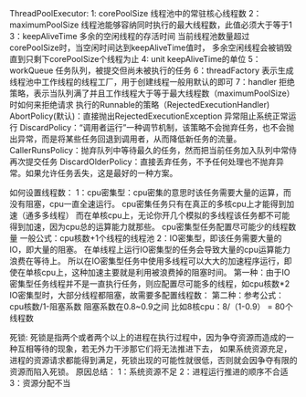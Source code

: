 ThreadPoolExecutor:
    1: corePoolSize 线程池中的常驻核心线程数
    2：maximumPoolSize 线程池能够容纳同时执行的最大线程数，此值必须大于等于1
    3：keepAliveTime 多余的空闲线程的存活时间
        当前线程池数量超过corePoolSize时，当空闲时间达到keepAliveTime值时，
        多余空闲线程会被销毁直到只剩下corePoolSize个线程为止
    4: unit keepAliveTime的单位
    5：workQueue 任务队列，被提交但尚未被执行的任务
    6：threadFactory 表示生成线程池中工作线程的线程工厂，用于创建线程一般用默认的即可
    7：handler 拒绝策略，表示当队列满了并且工作线程大于等于最大线程数（maximumPoolSize）时如何来拒绝请求
    执行的Runnable的策略（RejectedExecutionHandler)
            AbortPolicy(默认)：直接抛出RejectedExecutionException 异常阻止系统正常运行
            DiscardPolicy：“调用者运行”一种调节机制，该策略不会抛弃任务，也不会抛出异常，而是将某些任务回退到调用者，从而降低新任务的流量。
            CallerRunsPolicy：抛弃队列中等待最久的任务，然而把当前任务加入队列中常侍再次提交任务
            DiscardOlderPolicy：直接丢弃任务，不予任何处理也不抛弃异常。如果允许任务丢失，这是最好的一种方案。
            
如何设置线程数：
    1：cpu密集型：cpu密集的意思时该任务需要大量的运算，而没有阻塞，cpu一直全速运行。
    cpu密集任务只有在真正的多核cpu上才能得到加速（通多多线程）
    而在单核cpu上，无论你开几个模拟的多线程该任务都不可能得到加速，因为cpu总的运算能力就那些。
    cpu密集型任务配置尽可能少的线程数量
    一般公式：cpu核数+1个线程的线程池
    2：IO密集型，即该任务需要大量的IO，即大量的阻塞。
    在单线程上运行IO密集型的任务会导致大量的cpu运算能力浪费在等待上。
    所以在IO密集型任务中使用多线程可以大大的加速程序运行，即使在单核cpu上，这种加速主要就是利用被浪费掉的阻塞时间。
    第一种：由于IO密集型任务线程并不是一直执行任务，则应配置尽可能多的线程，如cpu核数*2
    IO密集型时，大部分线程都阻塞，故需要多配置线程数：
    第二种：参考公式： cpu核数/1-阻塞系数            阻塞系数在0.8~0.9之间
    比如8核cpu：8/（1-0.9） = 80个线程数
        
        
死锁: 死锁是指两个或者两个以上的进程在执行过程中，因为争夺资源而造成的一种互相等待的现象，若无外力干涉那它们将无法推进下去，
如果系统资源充足，进程的资源请求都能得到满足，死锁出现的可能性就很低，否则就会因争夺有限的资源而陷入死锁。
       原因总结：
            1：系统资源不足
            2：进程运行推进的顺序不合适
            3：资源分配不当        
        